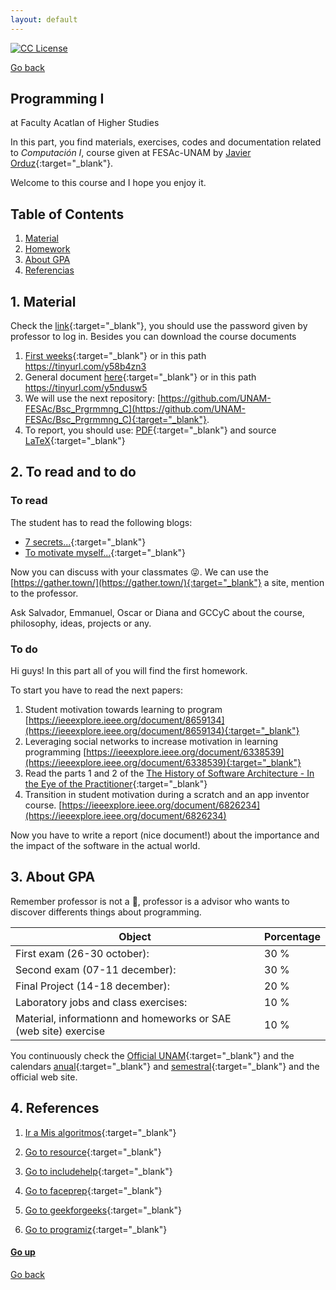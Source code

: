 ```yaml
---
layout: default
---
```

<!-- badges -->
[license-badge]: https://img.shields.io/badge/Licencia-CC-orange
[license]: https://creativecommons.org/licenses/by-nc-sa/3.0/deed.es
[![CC License][license-badge]][license]

[Go back](../)

## Programming I<a name="Filehead"></a>
at Faculty Acatlan of Higher Studies

In this part, you find materials, exercises, codes and 
documentation related to _Computación I_, course given at 
FESAc-UNAM by [Javier Orduz](https://jaorduz.github.io){:target="_blank"}.

Welcome to this course and I hope you enjoy it.


## Table of Contents

1. [Material](#material)
1. [Homework](#homework)
1. [About GPA](#aboutgpa)
1. [Referencias](#referencias)



## 1. Material  <a name="material"></a>
Check the [link](https://sea.acatlan.unam.mx/){:target="_blank"}, 
you should use the password given by professor to log in.
Besides you can download the course documents 

1. [First weeks](https://www.dropbox.com/s/67szdv2wg82iw5g/inicial.pdf?dl=0){:target="_blank"} or in this path https://tinyurl.com/y58b4zn3
1. General document [here](https://www.dropbox.com/s/3wg3trk0tehpwff/prgrmmng-I-clss.pdf?dl=0){:target="_blank"} or 
in this path https://tinyurl.com/y5ndusw5
1. We will use the next repository: [https://github.com/UNAM-FESAc/Bsc_Prgrmmng_C](https://github.com/UNAM-FESAc/Bsc_Prgrmmng_C){:target="_blank"}. 
1. To report, you should use: [PDF](https://www.dropbox.com/s/jm3uee3u9od204b/gral-templete.pdf?dl=0){:target="_blank"} and source [LaTeX](https://www.dropbox.com/s/1is47gnz9jghqhs/gral-templete.tex?dl=0){:target="_blank"}

## 2. To read and to do <a name="homework"></a>

### To read
The student has to read the following blogs:
- [7 secrets...](https://www.codementor.io/codementorteam/7-secrets-to-staying-motivated-when-learning-to-code-a2dy7hqar){:target="_blank"} 
- [To motivate myself...](https://www.quora.com/What-can-I-do-to-motivate-myself-for-programming-regularly-for-4-6-hours){:target="_blank"}

Now you can discuss with your classmates :stuck_out_tongue_winking_eye:. 
We can use the [https://gather.town/](https://gather.town/){:target="_blank"} a site, mention to the professor.

Ask Salvador, Emmanuel, Oscar or Diana and GCCyC about the course, philosophy, ideas, projects or any.

### To do
Hi guys! In this part all of you will find the first homework. 

To start you have to read the next papers:
1.  Student motivation towards learning to program  [https://ieeexplore.ieee.org/document/8659134](https://ieeexplore.ieee.org/document/8659134){:target="_blank"} 
1. Leveraging social networks to increase motivation in learning programming [https://ieeexplore.ieee.org/document/6338539](https://ieeexplore.ieee.org/document/6338539){:target="_blank"}
1. Read the parts 1 and 2 of the [The History of Software Architecture - In the Eye of the Practitioner](https://arxiv.org/pdf/1806.04055.pdf){:target="_blank"}
1. Transition in student motivation during a scratch and an app inventor course. 
[https://ieeexplore.ieee.org/document/6826234](https://ieeexplore.ieee.org/document/6826234)

Now you have to write a report (nice document!) about the importance and the impact of the software in the actual world. 
<!---
Print and bring the document next August 15th (wednesday) to discuss in the class. :+1: 
--->


## 3. About GPA <a name="aboutgpa"></a>
Remember professor is not a :cop:, professor is a advisor who wants to discover differents things about 
programming.

   Object                                                         |  Porcentage  |
------------------------------------------------------------------| -------------|
  First exam (26-30 october):                 | 30 %         |
  Second exam (07-11 december):                 | 30 %         |
  Final Project (14-18 december):                        | 20 %         | 
  Laboratory jobs and class exercises:                            | 10 %         |
  Material, informationn and homeworks or SAE (web site) exercise |10 %          |
  

You continuously check the 
[Official UNAM](https://www.dgae.unam.mx/calendarios_escolares.html){:target="_blank"} and the calendars 
[anual](http://escolar1.unam.mx/pdfs/calendario_anual2021.pdf){:target="_blank"} and 
[semestral](http://escolar1.unam.mx/pdfs/calendario_semestral2021.pdf){:target="_blank"} and the official web site.


## 4. References <a name="referencias"></a>
1. [Ir a Mis algoritmos](http://www.mis-algoritmos.com/){:target="_blank"}

2. [Go to resource](https://www.w3resource.com/c-programming/programming-in-c.php){:target="_blank"}

3. [Go to includehelp](https://www.includehelp.com/c/){:target="_blank"}

4. [Go to faceprep](https://www.faceprep.in/c-programming-questions/){:target="_blank"}

5. [Go to geekforgeeks](https://www.geeksforgeeks.org/c-programming-language/){:target="_blank"}

6. [Go to programiz](https://www.programiz.com/c-programming){:target="_blank"}

#### [Go up](#Filehead)

<!-- JO: with the original template-->
[Go back](../)
